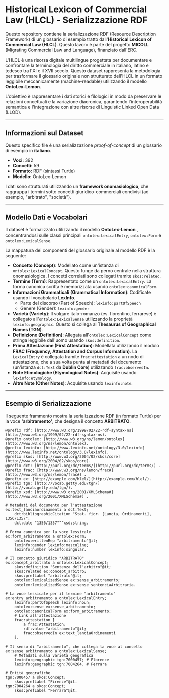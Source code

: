 # Historical Lexicon of Commercial Law (HLCL) - Serializzazione RDF

Questo repository contiene la serializzazione RDF (Resource Description Framework) di un glossario di esempio tratto dall'**Historical Lexicon of Commercial Law (HLCL)**. Questo lavoro è parte del progetto **MICOLL** (Migrating Commercial Law and Language), finanziato dall'ERC.

L'HLCL è una risorsa digitale multilingue progettata per documentare e confrontare la terminologia del diritto commerciale in italiano, latino e tedesco tra l'XI e il XVII secolo. Questo dataset rappresenta la metodologia per trasformare il glossario originale non strutturato dell'HLCL in un formato leggibile meccanicamente (machine-readable) utilizzando il modello **OntoLex-Lemon**.

L'obiettivo è rappresentare i dati storici e filologici in modo da preservare le relazioni concettuali e la variazione diacronica, garantendo l'interoperabilità semantica e l'integrazione con altre risorse di Linguistic Linked Open Data (LLOD).

---

## Informazioni sul Dataset

Questo specifico file è una serializzazione *proof-of-concept* di un glossario di esempio in **italiano**.

* **Voci:** 392 
* **Concetti:** 59 
* **Formato:** RDF (sintassi Turtle) 
* **Modello:** OntoLex-Lemon 

I dati sono strutturati utilizzando un **framework onomasiologico**, che raggruppa i termini sotto concetti giuridico-commerciali condivisi (ad esempio, "arbitrato", "società").

---

## Modello Dati e Vocabolari

Il dataset è formalizzato utilizzando il modello **OntoLex-Lemon** , concentrandosi sulle classi principali `ontolex:LexicalEntry`, `ontolex:Form` e `ontolex:LexicalSense`.

La mappatura dei componenti del glossario originale al modello RDF è la seguente:

* **Concetto (Concept)**: Modellato come un'istanza di `ontolex:LexicalConcept`. Questo funge da perno centrale nella struttura onomasiologica. I concetti correlati sono collegati tramite `skos:related`.
* **Termine (Term)**: Rappresentato come un `ontolex:LexicalEntry`. La forma canonica scritta è memorizzata usando `ontolex:canonicalForm`.
* **Informazioni Grammaticali (Grammatical Information)**: Codificate usando il vocabolario **LexInfo**.
    * Parte del discorso (Part of Speech): `lexinfo:partOfSpeech` 
    * Genere (Gender): `lexinfo:gender` 
* **Varietà (Variety)**: Il volgare italo-romanzo (es. fiorentino, ferrarese) è collegato all'`ontolex:LexicalSense`  utilizzando la proprietà `lexinfo:geographic`. Questo si collega al **Thesaurus of Geographical Names (TGN)**.
* **Definizione (Definition)**: Allegata all'`ontolex:LexicalConcept` come stringa leggibile dall'uomo usando `skos:definition`.
* **Prima Attestazione (First Attestation)**: Modellata utilizzando il modulo **FRAC (Frequency, Attestation and Corpus Information)**. La `LexicalEntry` è collegata tramite `frac:attestation` a un nodo di attestazione, che a sua volta punta ai metadati del documento (un'istanza `dct:Text` da **Dublin Core**) utilizzando `frac:observedIn`.
* **Note Etimologiche (Etymological Notes)**: Acquisite usando `lexinfo:etymology`.
* **Altre Note (Other Notes)**: Acquisite usando `lexinfo:note`.

---

## Esempio di Serializzazione

Il seguente frammento mostra la serializzazione RDF (in formato Turtle) per la voce **'arbitramento'**, che designa il concetto **ARBITRATO**.

```turtle
@prefix rdf: [http://www.w3.org/1999/02/22-rdf-syntax-ns](http://www.w3.org/1999/02/22-rdf-syntax-ns).
@prefix ontolex: [http://www.w3.org/ns/lemon/ontolex](http://www.w3.org/ns/lemon/ontolex).
@prefix lexinfo: [http://www.lexinfo.net/ontology/3.0/lexinfo](http://www.lexinfo.net/ontology/3.0/lexinfo).
@prefix skos: [http://www.w3.org/2004/02/skos/core](http://www.w3.org/2004/02/skos/core).
@prefix dct: [http://purl.org/dc/terms/](http://purl.org/dc/terms/) .
@prefix frac: [http://www.w3.org/ns/lemon/frac#](http://www.w3.org/ns/lemon/frac#) .
@prefix ex: [http://example.com/hlel/](http://example.com/hlel/).
@prefix tgn: [http://vocab.getty.edu/tgn/](http://vocab.getty.edu/tgn/).
@prefix xsd: [http://www.w3.org/2001/XMLSchema#](http://www.w3.org/2001/XMLSchema#) .

# Metadati del documento per l'attestazione
ex:text_lanciaordinamenti a dct:Text;
    dct:bibliographicCitation "Stat. fior. [Lancia, Ordinamenti], 1356/1357";
    dct:date "1356/1357"^^xsd:string. 

# Forma canonica per la voce lessicale
ex:form_arbitramento a ontolex:Form;
    ontolex:writtenRep "arbitramento"@it;
    lexinfo:gender lexinfo:masculine;
    lexinfo:number lexinfo:singular. 

# Il concetto giuridico "ARBITRATO"
ex:concept_arbitrato a ontolex:LexicalConcept;
    skos:definition "Sentenza dell'arbitro"@it;
    skos:related ex:concept_arbitro;
    skos:prefLabel "arbitrato"@it;
    ontolex:lexicalizedSense ex:sense_arbitramento;
    ontolex:lexicalizedSense ex:sense_sentenciaArbitraria. 

# La voce lessicale per il termine "arbitramento"
ex:entry_arbitramento a ontolex:LexicalEntry;
    lexinfo:partOfSpeech lexinfo:noun;
    ontolex:sense ex:sense_arbitramento;
    ontolex:canonicalForm ex:form_arbitramento; 
    # Link all'attestazione
    frac:attestation [
        a frac:Attestation;
        rdf:value "arbitramento"@it;
        frac:observedIn ex:text_lanciaOrdinamenti
    ]. 

# Il senso di "arbitramento", che collega la voce al concetto
ex:sense_arbitramento a ontolex:LexicalSense;
    # Metadati sulla varietà geografica
    lexinfo:geographic tgn:7000457; # Florence
    lexinfo:geographic tgn:7004264. # Ferrara 

# Entità geografiche
tgn:7000457 a skos:Concept;
    skos:prefLabel "Firenze"@it. 
tgn:7004264 a skos:Concept;
    skos:prefLabel "Ferrara"@it. 
